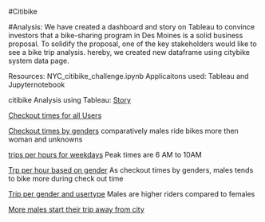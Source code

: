 #Citibike

#Analysis:
 We have created a dashboard and story on Tableau to convince investors that a bike-sharing program in Des Moines is a solid business proposal. To solidify the proposal, one of the key stakeholders would like to see a bike trip analysis. hereby, we created new dataframe using citybike system data page. 
 
 
Resources: NYC_citibike_challenge.ipynb
Applicaitons used: Tableau and Jupyternotebook


citibike Analysis using Tableau:
[Story](https://public.tableau.com/authoring/citibikeanalysis_16441360354430/Story1#1)

[Checkout times for all Users](https://public.tableau.com/views/citibikeassignments/Checkouttimesforallusers?:language=en-US&publish=yes&:display_count=n&:origin=viz_share_link)

[Checkout times by genders](https://public.tableau.com/views/citibikeassignments/Checkoutbygenders?:language=enUS&publish=yes&:display_count=n&:origin=viz_share_link)
comparatively males ride bikes more then woman and unknowns

[trips per hours for weekdays](https://public.tableau.com/views/citibikeassignments/tripsperhoursforweekdays?:language=en-US&publish=yes&:display_count=n&:origin=viz_share_link) Peak times are 6 AM to 10AM

[Trp per hour based on gender](https://public.tableau.com/views/citibikeassignments/Tripbygenderperhour?:language=en-US&publish=yes&:display_count=n&:origin=viz_share_link) As checkout times by genders, males tends to bike more during check out time

[Trip per gender and usertype](https://public.tableau.com/views/citibikeassignments/tripbygenderandusertype?:language=en-US&publish=yes&:display_count=n&:origin=viz_share_link) Males are higher riders compared to females

[More males start their trip away from city](https://public.tableau.com/views/citibikeassignments/ridesstatringlocations?:language=en-US&publish=yes&:display_count=n&:origin=viz_share_link)

